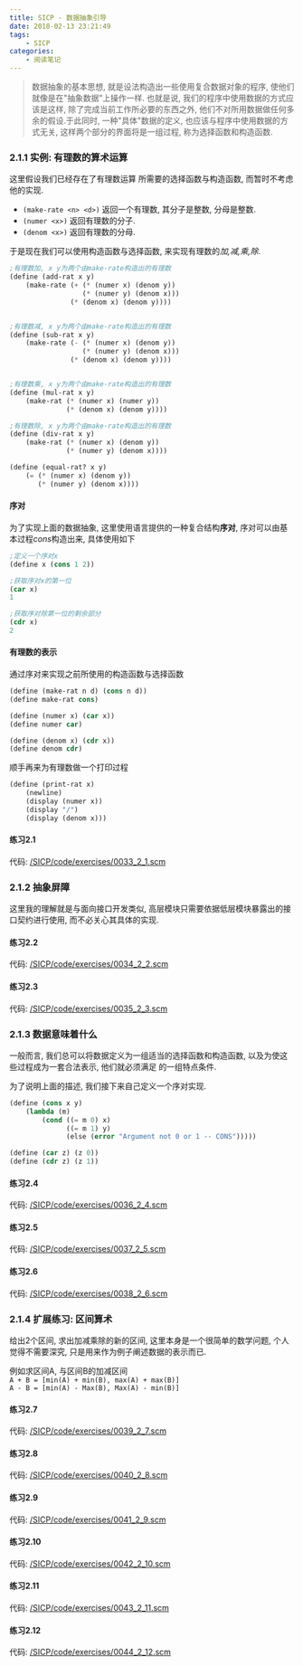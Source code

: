 ```yaml
---
title: SICP - 数据抽象引导
date: 2018-02-13 23:21:49
tags:
	- SICP
categories:
	- 阅读笔记
---
```


> 数据抽象的基本思想, 就是设法构造出一些使用复合数据对象的程序, 使他们就像是在"抽象数据"上操作一样. 也就是说, 我们的程序中使用数据的方式应该是这样, 除了完成当前工作所必要的东西之外, 他们不对所用数据做任何多余的假设.于此同时, 一种"具体"数据的定义, 也应该与程序中使用数据的方式无关, 这样两个部分的界面将是一组过程, 称为选择函数和构造函数.  

<!-- more -->

### 2.1.1 实例: 有理数的算术运算  
这里假设我们已经存在了有理数运算 所需要的选择函数与构造函数, 而暂时不考虑他的实现.  
* `(make-rate <n> <d>)` 返回一个有理数, 其分子是整数<n>, 分母是整数<d>.
* `(numer <x>)` 返回有理数<x>的分子.
* `(denom <x>)` 返回有理数<x>的分母.  

于是现在我们可以使用构造函数与选择函数, 来实现有理数的*加,减,乘,除*.  

```lisp
;有理数加, x y为两个由make-rate构造出的有理数
(define (add-rat x y)
	(make-rate (+ (* (numer x) (denom y))
				  (* (numer y) (denom x)))
			   (* (denom x) (denom y))))


;有理数减, x y为两个由make-rate构造出的有理数
(define (sub-rat x y)
	(make-rate (- (* (numer x) (denom y))
				  (* (numer y) (denom x)))
			   (* (denom x) (denom y))))


;有理数乘, x y为两个由make-rate构造出的有理数
(define (mul-rat x y)
	(make-rat (* (numer x) (numer y))
	   	  	  (* (denom x) (denom y))))

;有理数除, x y为两个由make-rate构造出的有理数
(define (div-rat x y)
	(make-rat (* (numer x) (denom y))
	          (* (numer y) (denom x))))

(define (equal-rat? x y)
	(= (* (numer x) (denom y))
	   (* (numer y) (denom x))))
```
#### 序对

为了实现上面的数据抽象, 这里使用语言提供的一种复合结构**序对**, 序对可以由基本过程*cons*构造出来, 具体使用如下  

```lisp
;定义一个序对x
(define x (cons 1 2))

;获取序对x的第一位
(car x)
1

;获取序对除第一位的剩余部分
(cdr x)
2
```

#### 有理数的表示
通过序对来实现之前所使用的构造函数与选择函数  
```lisp
(define (make-rat n d) (cons n d))
(define make-rat cons)

(define (numer x) (car x))
(define numer car)

(define (denom x) (cdr x))
(define denom cdr)
```

顺手再来为有理数做一个打印过程  
```lisp
(define (print-rat x)
	(newline)
	(display (numer x))
	(display "/")
	(display (denom x)))
```

#### 练习2.1
代码: [/SICP/code/exercises/0033_2_1.scm](#)  

### 2.1.2 抽象屏障
这里我的理解就是与面向接口开发类似, 高层模块只需要依据低层模块暴露出的接口契约进行使用, 而不必关心其具体的实现.  

#### 练习2.2
代码: [/SICP/code/exercises/0034_2_2.scm](#)  

#### 练习2.3
代码: [/SICP/code/exercises/0035_2_3.scm](#)  

### 2.1.3 数据意味着什么
一般而言, 我们总可以将数据定义为一组适当的选择函数和构造函数, 以及为使这些过程成为一套合法表示, 他们就必须满足 的一组特点条件. 

为了说明上面的描述, 我们接下来自己定义一个序对实现.  

```lisp
(define (cons x y)
	(lambda (m)
		(cond ((= m 0) x)
			  ((= m 1) y)
			  (else (error "Argument not 0 or 1 -- CONS")))))

(define (car z) (z 0))
(define (cdr z) (z 1))
```

#### 练习2.4
代码: [/SICP/code/exercises/0036_2_4.scm](#)  

#### 练习2.5
代码: [/SICP/code/exercises/0037_2_5.scm](#)  

#### 练习2.6
代码: [/SICP/code/exercises/0038_2_6.scm](#)  

### 2.1.4 扩展练习: 区间算术
给出2个区间, 求出加减乘除的新的区间, 这里本身是一个很简单的数学问题, 个人觉得不需要深究, 只是用来作为例子阐述数据的表示而已.  

例如求区间A, 与区间B的加减区间  
`A + B = [min(A) + min(B), max(A) + max(B)]`  
`A - B = [min(A) - Max(B), Max(A) - min(B)]`

#### 练习2.7
代码: [/SICP/code/exercises/0039_2_7.scm](#)  

#### 练习2.8
代码: [/SICP/code/exercises/0040_2_8.scm](#)  

#### 练习2.9
代码: [/SICP/code/exercises/0041_2_9.scm](#)  

#### 练习2.10
代码: [/SICP/code/exercises/0042_2_10.scm](#)  

#### 练习2.11
代码: [/SICP/code/exercises/0043_2_11.scm](#)  

#### 练习2.12
代码: [/SICP/code/exercises/0044_2_12.scm](#)  


